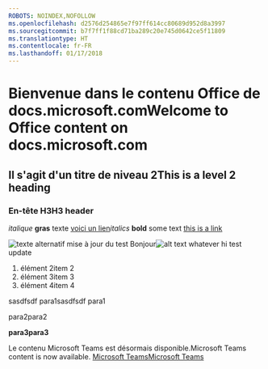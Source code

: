 ```yaml
---
ROBOTS: NOINDEX,NOFOLLOW
ms.openlocfilehash: d2576d254865e7f97ff614cc80689d952d8a3997
ms.sourcegitcommit: b7f7ff1f88cd71ba289c20e745d0642ce5f11809
ms.translationtype: HT
ms.contentlocale: fr-FR
ms.lasthandoff: 01/17/2018
---
```

# <a name="welcome-to-office-content-on-docsmicrosoftcom"></a><span data-ttu-id="e88ac-101">Bienvenue dans le contenu Office de docs.microsoft.com</span><span class="sxs-lookup"><span data-stu-id="e88ac-101">Welcome to Office content on docs.microsoft.com</span></span>
## <a name="this-is-a-level-2-heading"></a><span data-ttu-id="e88ac-102">Il s'agit d'un titre de niveau 2</span><span class="sxs-lookup"><span data-stu-id="e88ac-102">This is a level 2 heading</span></span>
### <a name="h3-header"></a><span data-ttu-id="e88ac-103">En-tête H3</span><span class="sxs-lookup"><span data-stu-id="e88ac-103">H3 header</span></span>

<span data-ttu-id="e88ac-104">*italique*
**gras** texte [voici un lien](Office-365-groups.md)</span><span class="sxs-lookup"><span data-stu-id="e88ac-104">*italics*
**bold** some text [this is a link](Office-365-groups.md)</span></span>

<span data-ttu-id="e88ac-105">![texte alternatif ](media/Overview-Microsoft-Teams-image1.png) mise à jour du test Bonjour</span><span class="sxs-lookup"><span data-stu-id="e88ac-105">![alt text whatever](media/Overview-Microsoft-Teams-image1.png) hi test update</span></span>
1. <span data-ttu-id="e88ac-106">élément 2</span><span class="sxs-lookup"><span data-stu-id="e88ac-106">item 2</span></span>
2. <span data-ttu-id="e88ac-107">élément 3</span><span class="sxs-lookup"><span data-stu-id="e88ac-107">item 3</span></span>
3. <span data-ttu-id="e88ac-108">élément 4</span><span class="sxs-lookup"><span data-stu-id="e88ac-108">item 4</span></span>





<span data-ttu-id="e88ac-109">sasdfsdf para1</span><span class="sxs-lookup"><span data-stu-id="e88ac-109">sasdfsdf para1</span></span>

<span data-ttu-id="e88ac-110">para2</span><span class="sxs-lookup"><span data-stu-id="e88ac-110">para2</span></span>

<span data-ttu-id="e88ac-111">**para3**</span><span class="sxs-lookup"><span data-stu-id="e88ac-111">**para3**</span></span>




<span data-ttu-id="e88ac-112">Le contenu Microsoft Teams est désormais disponible.</span><span class="sxs-lookup"><span data-stu-id="e88ac-112">Microsoft Teams content is now available.</span></span>
[<span data-ttu-id="e88ac-113">Microsoft Teams</span><span class="sxs-lookup"><span data-stu-id="e88ac-113">Microsoft Teams</span></span>](https://docs.microsoft.com/MicrosoftTeams)
